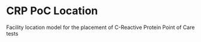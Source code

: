 # CRP PoC Location
Facility location model for the placement of C-Reactive Protein Point of Care tests
